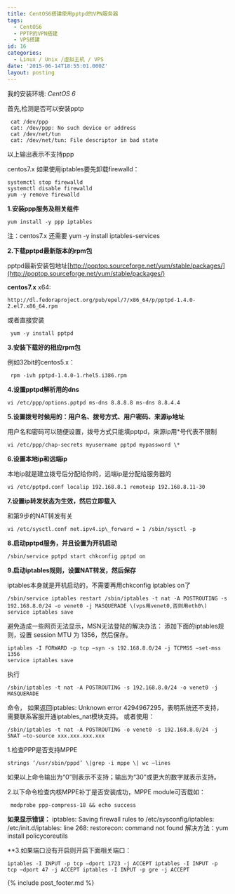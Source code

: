 ```yaml
---
title: CentOS6搭建使用pptpd的VPN服务器
tags:
  - CentOS6
  - PPTP的VPN搭建
  - VPS搭建
id: 16
categories:
  - Linux / Unix /虚拟主机 / VPS
date: '2015-06-14T18:55:01.000Z'
layout: posting
---
```


我的安装环境: *CentOS 6*

首先,检测是否可以安装pptp
```shell
 cat /dev/ppp 
 cat: /dev/ppp: No such device or address 
 cat /dev/net/tun 
 cat: /dev/net/tun: File descriptor in bad state
```
以上输出表示不支持ppp

centos7.x 如果使用iptables要先卸载firewalld：
```shell
systemctl stop firewalld 
systemctl disable firewalld
yum -y remove firewalld
```
**1.安装ppp服务及相关组件**
```shell
yum install -y ppp iptables 
```
注：centos7.x 还需要 yum -y install iptables-services

**2.下载pptpd最新版本的rpm包** 

pptpd最新安装包地址[http://poptop.sourceforge.net/yum/stable/packages/](http://poptop.sourceforge.net/yum/stable/packages/)

**centos7.x** 
x64: 
```shell
http://dl.fedoraproject.org/pub/epel/7/x86_64/p/pptpd-1.4.0-2.el7.x86_64.rpm
```

 或者直接安装
 ```shell
  yum -y install pptpd
  ```

**3.安装下载好的相应rpm包** 

例如32bit的centos5.x：
```shell
 rpm -ivh pptpd-1.4.0-1.rhel5.i386.rpm
 ```

**4.设置pptpd解析用的dns**
```shell
vi /etc/ppp/options.pptpd ms-dns 8.8.8.8 ms-dns 8.8.4.4
```

**5.设置拨号时候用的：用户名、拨号方式、用户密码、来源ip地址**

用户名和密码可以随便设置，拨号方式只能填pptpd，来源ip用\*号代表不限制
```shell
vi /etc/ppp/chap-secrets myusername pptpd mypassword \*
```

**6.设置本地ip和远端ip**

本地ip就是建立拨号后分配给你的，远端ip是分配给服务器的
```shell
vi /etc/pptpd.conf localip 192.168.8.1 remoteip 192.168.8.11-30
```
**7.设置ip转发状态为生效，然后立即载入**

和第9步的NAT转发有关
```shell
vi /etc/sysctl.conf net.ipv4.ip\_forward = 1 /sbin/sysctl -p
```
**8.启动pptpd服务，并且设置为开机启动**
```shell
/sbin/service pptpd start chkconfig pptpd on
```
**9.启动iptables规则，设置NAT转发，然后保存**

iptables本身就是开机启动的，不需要再用chkconfig iptables on了
```shell
/sbin/service iptables restart /sbin/iptables -t nat -A POSTROUTING -s 192.168.8.0/24 -o venet0 -j MASQUERADE \(vps用venet0,否则用eth0\)
service iptables save 
```
避免造成一些网页无法显示，MSN无法登陆的解决办法： 添加下面的iptables规则，设置 session MTU 为 1356，然后保存。
```shell
iptables -I FORWARD -p tcp –syn -s 192.168.8.0/24 -j TCPMSS –set-mss 1356
service iptables save 
```
执行 
```shell
/sbin/iptables -t nat -A POSTROUTING -s 192.168.8.0/24 -o venet0 -j MASQUERADE 
```

命令， 如果返回iptables: Unknown error 4294967295，表明系统还不支持，需要联系客服开通iptables\_nat模块支持。 或者使用：
```shell
/sbin/iptables -t nat -A POSTROUTING -o venet0 -s 192.168.8.0/24 -j SNAT –to-source xxx.xxx.xxx.xxx
```

 1.检查PPP是否支持MPPE
```shell
strings ‘/usr/sbin/pppd’ \|grep -i mppe \| wc –lines
```
如果以上命令输出为“0”则表示不支持；输出为“30”或更大的数字就表示支持。 

2.以下命令检查内核MPPE补丁是否安装成功，MPPE module可否载如：
```shell
 modprobe ppp-compress-18 && echo success
```
**如果显示错误：** iptables: Saving firewall rules to /etc/sysconfig/iptables: /etc/init.d/iptables: line 268: restorecon: command not found 解决方法：yum install policycoreutils

**3.如果端口没有开启则开启下面相关端口：
```shell
iptables -I INPUT -p tcp –dport 1723 -j ACCEPT iptables -I INPUT -p tcp –dport 47 -j ACCEPT iptables -I INPUT -p gre -j ACCEPT
```


{% include post_footer.md %}